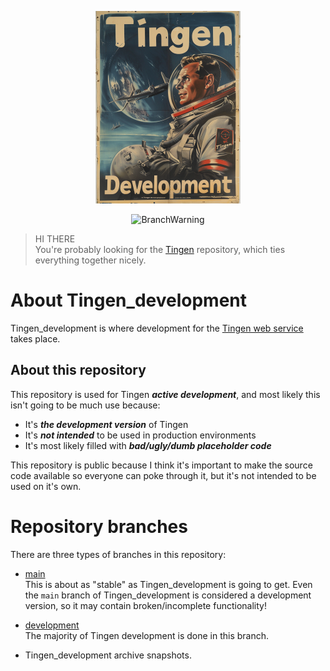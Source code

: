 <!-- u240711 -->

<div align="center">

  ![logo](/.github/images/logos/TingenDevelopment_README.png)

  ![BranchWarning](https://img.shields.io/badge/Development_Release-24.7-red?style=for-the-badge)

</div>

> HI THERE  
> You're probably looking for the [Tingen](https://github.com/spectrum-health-systems/Tingen) repository, which ties everything together nicely.

# About Tingen_development

Tingen_development is where development for the [Tingen web service](https://github.com/spectrum-health-systems/Tingen) takes place.

## About this repository

This repository is used for Tingen ***active development***, and most likely this isn't going to be much use because:

* It's ***the development version*** of Tingen
* It's ***not intended*** to be used in production environments
* It's most likely filled with ***bad/ugly/dumb placeholder code***

This repository is public because I think it's important to make the source code available so everyone can poke through it, but it's not intended to be used on it's own.

# Repository branches

There are three types of branches in this repository:

* [main](https://github.com/spectrum-health-systems/Tingen_development/tree/main)  
  This is about as "stable" as Tingen_development is going to get. Even the `main` branch of Tingen_development is considered a development version, so it may contain broken/incomplete functionality!
  
* [development](https://github.com/spectrum-health-systems/Tingen_development/tree/development)  
  The majority of Tingen development is done in this branch.

* Tingen_development archive snapshots.
